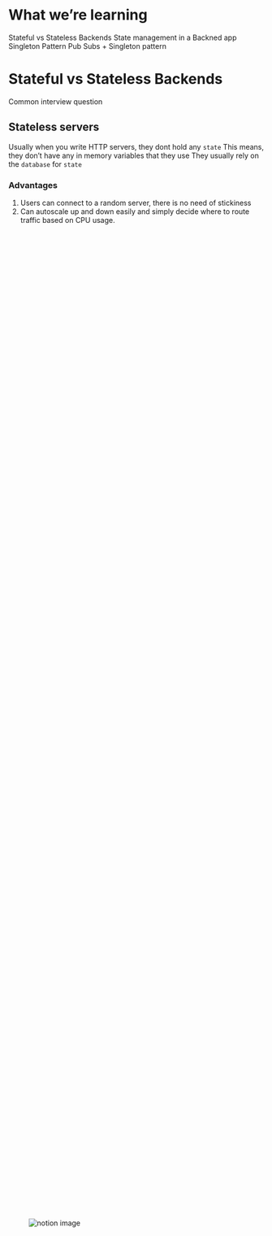 # What we’re learning
Stateful vs Stateless Backends
State management in a Backned app
Singleton Pattern
Pub Subs + Singleton pattern

# Stateful vs Stateless Backends
Common interview question

## Stateless servers
Usually when you write HTTP servers, they dont hold any `state`
This means, they don’t have any in memory variables that they use
They usually rely on the `database` for `state`

### Advantages
1. Users can connect to a random server, there is no need of stickiness
2. Can autoscale up and down easily and simply decide where to route traffic based on CPU usage.

<figure class="notion-asset-wrapper notion-asset-wrapper-image notion-block-9ad4aeedb7804fe98ae3742e03add2b4"><div style="position: relative; display: flex; justify-content: center; align-self: center; width: 100%; max-width: 100%; flex-direction: column; height: 100%;"><img src="https://www.notion.so/image/https%3A%2F%2Fprod-files-secure.s3.us-west-2.amazonaws.com%2F085e8ad8-528e-47d7-8922-a23dc4016453%2Feba0b213-7fb0-4eb8-bc88-acd1542ca0ef%2FScreenshot_2024-04-21_at_4.17.50_PM.png?table=block&amp;id=9ad4aeed-b780-4fe9-8ae3-742e03add2b4&amp;cache=v2" alt="notion image" loading="lazy" decoding="async" class="medium-zoom-image" style="object-fit: cover;"></div></figure>

## Stateful servers
A lot of times, you make servers hold `state`
Good examples of this are
1. Creating an `in memory cache` - `https://github.com/code100x/cms/blob/e905c71eacf9d99f68db802b24b7b3a924ae27f1/src/db/Cache.ts#L3`
2. Storing the `state` of a Game in case of a realtime game - `https://github.com/code100x/chess/blob/main/apps/ws/src/Game.ts#L41-L47`
3. Storing a list of 10 most latest chats in memory for a `chat` application
 
In case `1`, there is no need of `stickiness`
In case of `2` and `3`, there is need of `stickiness`

### Stickiness
Making sure that the user who is interested in a `specific` room, gets connected to a `specific` server
<figure class="notion-asset-wrapper notion-asset-wrapper-image notion-block-9afa1fd229e845bd8614ec7a7e3268ef"><div style="position: relative; display: flex; justify-content: center; align-self: center; width: 100%; max-width: 100%; flex-direction: column; height: 100%;"><img src="https://www.notion.so/image/https%3A%2F%2Fprod-files-secure.s3.us-west-2.amazonaws.com%2F085e8ad8-528e-47d7-8922-a23dc4016453%2Feee8417d-18e0-4f07-ad52-59605fc5c182%2FScreenshot_2024-04-21_at_4.41.59_PM.png?table=block&amp;id=9afa1fd2-29e8-45bd-8614-ec7a7e3268ef&amp;cache=v2" alt="notion image" loading="lazy" decoding="async" class="medium-zoom-image" style="object-fit: cover;"></div></figure>


Good question to ask at this point is - How to store state in a JS project?
